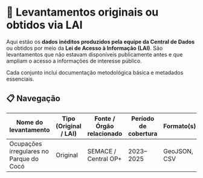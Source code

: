 # 📂 Levantamentos originais ou obtidos via LAI

Aqui estão os **dados inéditos produzidos pela equipe da Central de Dados** ou obtidos por meio da **Lei de Acesso à Informação (LAI)**. São levantamentos que não estavam disponíveis publicamente antes e que ampliam o acesso a informações de interesse público.

Cada conjunto inclui documentação metodológica básica e metadados essenciais.

## 📋 Navegação

| Nome do levantamento | Tipo (Original / LAI) | Fonte / Órgão relacionado | Período de cobertura | Formato(s) | Utilização em reportagem | Link direto |
|----------------------|------------------------|--------------------|-----------------------|------------|---------------------------|-------------|
| Ocupações irregulares no Parque do Cocó | Original | SEMACE / Central OP+ | 2023–2025 | GeoJSON, CSV | ["Vivíamos no esgoto"](https://mais.opovo.com.br/reportagens-especiais/rio-coco-parque-do-coco-tensoes/2025/05/26/viviamos-no-esgoto-invasoes-no-parque-do-coco-expoem-problemas-de-habitacao-em-fortaleza.html) | ["Unidades de Conservação Estaduais"](https://www.sema.ce.gov.br/cadastro-estadual-de-unidade-de-conservacao-ceuc/painel-cadastro-estadual-de-unidades-de-conservacao/downloads-de-decretos-e-poligonais-ceuc/unidades-de-conservacao-estaduais/)|

